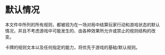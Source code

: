 # 默认情况

本文件中所列的所有规则，都被视为在一场对局中结算玩家行动和游戏状态的默认情况，并且不考虑游戏中可能发生的、由各种效果所允许或禁止的规则结构的改变。

卡牌的规则文本以及任何指定的能力，将优先于游戏的基础/默认规则。
